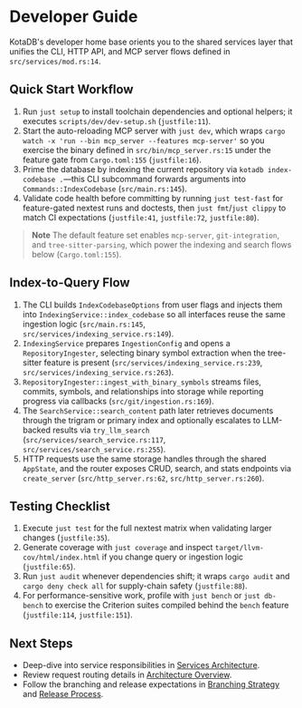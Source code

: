 # Developer Guide

KotaDB's developer home base orients you to the shared services layer that unifies the CLI, HTTP API, and MCP server flows defined in `src/services/mod.rs:14`.

## Quick Start Workflow
1. Run `just setup` to install toolchain dependencies and optional helpers; it executes `scripts/dev/dev-setup.sh` (`justfile:11`).
2. Start the auto-reloading MCP server with `just dev`, which wraps `cargo watch -x 'run --bin mcp_server --features mcp-server'` so you exercise the binary defined in `src/bin/mcp_server.rs:15` under the feature gate from `Cargo.toml:155` (`justfile:16`).
3. Prime the database by indexing the current repository via `kotadb index-codebase .`—this CLI subcommand forwards arguments into `Commands::IndexCodebase` (`src/main.rs:145`).
4. Validate code health before committing by running `just test-fast` for feature-gated nextest runs and doctests, then `just fmt`/`just clippy` to match CI expectations (`justfile:41`, `justfile:72`, `justfile:80`).

> **Note** The default feature set enables `mcp-server`, `git-integration`, and `tree-sitter-parsing`, which power the indexing and search flows below (`Cargo.toml:155`).

## Index-to-Query Flow
1. The CLI builds `IndexCodebaseOptions` from user flags and injects them into `IndexingService::index_codebase` so all interfaces reuse the same ingestion logic (`src/main.rs:145`, `src/services/indexing_service.rs:149`).
2. `IndexingService` prepares `IngestionConfig` and opens a `RepositoryIngester`, selecting binary symbol extraction when the tree-sitter feature is present (`src/services/indexing_service.rs:239`, `src/services/indexing_service.rs:263`).
3. `RepositoryIngester::ingest_with_binary_symbols` streams files, commits, symbols, and relationships into storage while reporting progress via callbacks (`src/git/ingestion.rs:169`).
4. The `SearchService::search_content` path later retrieves documents through the trigram or primary index and optionally escalates to LLM-backed results via `try_llm_search` (`src/services/search_service.rs:117`, `src/services/search_service.rs:255`).
5. HTTP requests use the same storage handles through the shared `AppState`, and the router exposes CRUD, search, and stats endpoints via `create_server` (`src/http_server.rs:62`, `src/http_server.rs:260`).

## Testing Checklist
1. Execute `just test` for the full nextest matrix when validating larger changes (`justfile:35`).
2. Generate coverage with `just coverage` and inspect `target/llvm-cov/html/index.html` if you change query or ingestion logic (`justfile:65`).
3. Run `just audit` whenever dependencies shift; it wraps `cargo audit` and `cargo deny check all` for supply-chain safety (`justfile:88`).
4. For performance-sensitive work, profile with `just bench` or `just db-bench` to exercise the Criterion suites compiled behind the `bench` feature (`justfile:114`, `justfile:151`).

## Next Steps
- Deep-dive into service responsibilities in [Services Architecture](../SERVICES_ARCHITECTURE.md).
- Review request routing details in [Architecture Overview](../architecture/index.md).
- Follow the branching and release expectations in [Branching Strategy](../BRANCHING_STRATEGY.md) and [Release Process](../RELEASE_PROCESS.md).
